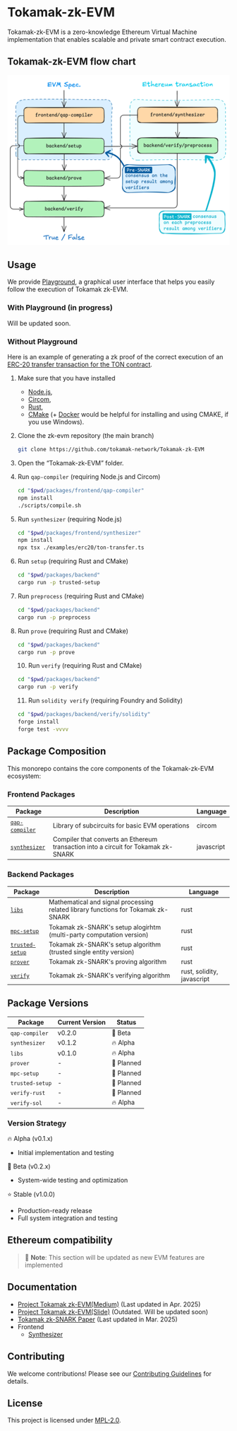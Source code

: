# Tokamak-zk-EVM

Tokamak-zk-EVM is a zero-knowledge Ethereum Virtual Machine implementation that enables scalable and private smart contract execution.

## Tokamak-zk-EVM flow chart
![Tokamak-zk-EVM Flow Chart](.github/assets/flowchart.png)

## Usage
We provide [Playground](https://github.com/tokamak-network/Tokamak-zk-EVM-playgrounds), a graphical user interface that helps you easily follow the execution of Tokamak zk-EVM.
### With Playground (in progress)
Will be updated soon.
### Without Playground
Here is an example of generating a zk proof of the correct execution of an [ERC-20 transfer transaction for the TON contract](./packages/frontend/synthesizer/examples/erc20/ton-transfer.ts).
1. Make sure that you have installed
    - [Node.js](https://nodejs.org/en),
    - [Circom](https://docs.circom.io),
    - [Rust](https://www.rust-lang.org),
    - [CMake](https://cmake.org) (+ [Docker](https://www.docker.com) would be helpful for installing and using CMAKE, if you use Windows).
3. Clone the zk-evm repository (the main branch)
    
    ```bash
    git clone https://github.com/tokamak-network/Tokamak-zk-EVM
    ```
    
4. Open the “Tokamak-zk-EVM” folder.
5. Run `qap-compiler` (requiring Node.js and Circom)
    
    ```bash
    cd "$pwd/packages/frontend/qap-compiler"
    npm install
    ./scripts/compile.sh
    ```
    
6. Run `synthesizer` (requiring Node.js)
    
    ```bash
    cd "$pwd/packages/frontend/synthesizer"
    npm install
    npx tsx ./examples/erc20/ton-transfer.ts
    ```
    
7. Run `setup` (requiring Rust and CMake)
    
    ```bash
    cd "$pwd/packages/backend"
    cargo run -p trusted-setup
    ```
    
8. Run `preprocess` (requiring Rust and CMake)
    
    ```bash
    cd "$pwd/packages/backend"
    cargo run -p preprocess
    ```
    
9. Run `prove` (requiring Rust and CMake)
    
    ```bash
    cd "$pwd/packages/backend"
    cargo run -p prove
    ```

    10. Run `verify` (requiring Rust and CMake)

    ```bash
    cd "$pwd/packages/backend"
    cargo run -p verify
    ```

    11. Run `solidity verify` (requiring Foundry and Solidity)

    ```bash
    cd "$pwd/packages/backend/verify/solidity"
    forge install
    forge test -vvvv
    ```


## Package Composition

This monorepo contains the core components of the Tokamak-zk-EVM ecosystem:

### Frontend Packages
| Package | Description | Language |
|---------|-------------|----------|
| [`qap-compiler`](./packages/frontend/qap-compiler) | Library of subcircuits for basic EVM operations | circom |
| [`synthesizer`](./packages/frontend/synthesizer) | Compiler that converts an Ethereum transaction into a circuit for Tokamak zk-SNARK | javascript |
### Backend Packages
| Package | Description | Language |
|---------|-------------|----------|
| [`libs`](./packages/backend/libs) | Mathematical and signal processing related library functions for Tokamak zk-SNARK | rust |
| [`mpc-setup`](./packages/backend/setup/mpc-setup) | Tokamak zk-SNARK's setup alogirhtm (multi-party computation version) | rust |
| [`trusted-setup`](./packages/backend/setup/trusted-setup) | Tokamak zk-SNARK's setup algorithm (trusted single entity version) | rust |
| [`prover`](./packages/backend/prove) | Tokamak zk-SNARK's proving algorithm | rust |
| [`verify`](./packages/backend/verify) | Tokamak zk-SNARK's verifying algorithm | rust, solidity, javascript |

## Package Versions
| Package | Current Version | Status |
|---------|----------------|---------|
| `qap-compiler` | v0.2.0 | 🧪 Beta |
| `synthesizer` | v0.1.2 | 🔥 Alpha |
| `libs` | v0.1.0 | 🔥 Alpha |
| `prover` | - | 🚧 Planned |
| `mpc-setup` | - | 🚧 Planned |
| `trusted-setup` | - | 🚧 Planned |
| `verify-rust` | - | 🚧 Planned |
| `verify-sol` | - | 🔥  Alpha |


### Version Strategy
🔥 Alpha (v0.1.x)
- Initial implementation and testing

🧪 Beta (v0.2.x)
- System-wide testing and optimization

⭐️ Stable (v1.0.0)
- Production-ready release
- Full system integration and testing


## Ethereum compatibility
> 📝 **Note**: This section will be updated as new EVM features are implemented

## Documentation
- [Project Tokamak zk-EVM(Medium)](https://medium.com/tokamak-network/project-tokamak-zk-evm-67483656fd21) (Last updated in Apr. 2025)
- [Project Tokamak zk-EVM(Slide)](https://drive.google.com/file/d/1RAmyGDVteAzuBxJ05XEGIjfHC0MY-2_5/view) (Outdated. Will be updated soon)
- [Tokamak zk-SNARK Paper](https://eprint.iacr.org/2024/507) (Last updated in Mar. 2025)
- Frontend
    - [Synthesizer](https://tokamak.notion.site/Synthesizer-documentation-164d96a400a3808db0f0f636e20fca24)
<!-- - [API Reference](./docs/api) -->

## Contributing
We welcome contributions! Please see our [Contributing Guidelines](./CONTRIBUTING.md) for details.

## License
This project is licensed under [MPL-2.0](./LICENSE).
